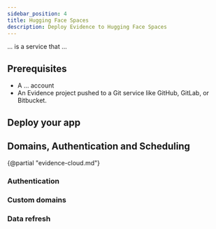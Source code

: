 ```yaml
---
sidebar_position: 4
title: Hugging Face Spaces
description: Deploy Evidence to Hugging Face Spaces
---
```


... is a service that ...

## Prerequisites

- A ... account
- An Evidence project pushed to a Git service like GitHub, GitLab, or Bitbucket.

## Deploy your app


## Domains, Authentication and Scheduling

{@partial "evidence-cloud.md"}

### Authentication

### Custom domains

### Data refresh